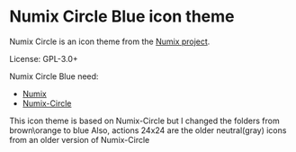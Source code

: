 Numix Circle Blue icon theme
================

Numix Circle is an icon theme from the [Numix project](http://numixproject.org).

License: GPL-3.0+

Numix Circle Blue need:
* [Numix](https://github.com/numixproject/numix-icon-theme)
* [Numix-Circle](https://github.com/numixproject/numix-icon-theme-circle)

This icon theme is based on Numix-Circle but I changed the folders from brown\orange to blue
Also, actions 24x24 are the older neutral(gray) icons from an older version of Numix-Circle


